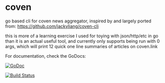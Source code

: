 # coven
go based cli for coven news aggregator, inspired by and largely ported from: https://github.com/jackyliang/coven-cli

this is more of a learning exercise I used for toying with json/http/etc in go than it is an actual useful tool, and currently only supports being run with 0 args, which will print 12 quick one line summaries of articles on coven.link

For documentation, check the GoDocs:

[![GoDoc](https://godoc.org/github.com/ianferguson/coven/posts?status.svg)](https://godoc.org/github.com/ianferguson/coven/posts)

[![Build Status](https://travis-ci.org/ianferguson/coven.svg)](https://travis-ci.org/ianferguson/coven)

